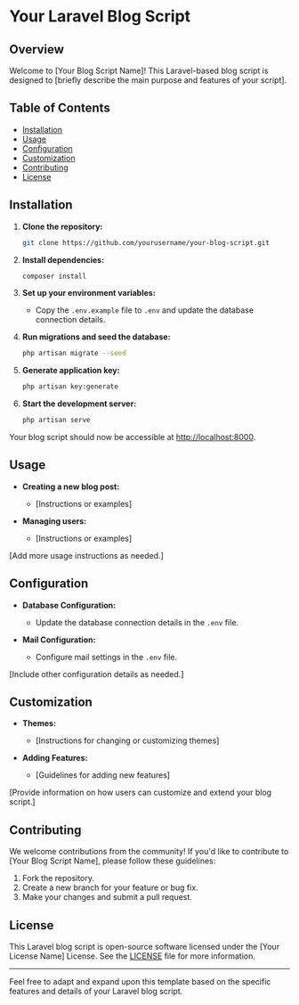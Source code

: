 # Your Laravel Blog Script

## Overview

Welcome to [Your Blog Script Name]! This Laravel-based blog script is designed to [briefly describe the main purpose and features of your script].

## Table of Contents

- [Installation](#installation)
- [Usage](#usage)
- [Configuration](#configuration)
- [Customization](#customization)
- [Contributing](#contributing)
- [License](#license)

## Installation

1. **Clone the repository:**

    ```bash
    git clone https://github.com/yourusername/your-blog-script.git
    ```

2. **Install dependencies:**

    ```bash
    composer install
    ```

3. **Set up your environment variables:**

    - Copy the `.env.example` file to `.env` and update the database connection details.

4. **Run migrations and seed the database:**

    ```bash
    php artisan migrate --seed
    ```

5. **Generate application key:**

    ```bash
    php artisan key:generate
    ```

6. **Start the development server:**

    ```bash
    php artisan serve
    ```

Your blog script should now be accessible at [http://localhost:8000](http://localhost:8000).

## Usage

- **Creating a new blog post:**
  - [Instructions or examples]

- **Managing users:**
  - [Instructions or examples]

[Add more usage instructions as needed.]

## Configuration

- **Database Configuration:**
  - Update the database connection details in the `.env` file.

- **Mail Configuration:**
  - Configure mail settings in the `.env` file.

[Include other configuration details as needed.]

## Customization

- **Themes:**
  - [Instructions for changing or customizing themes]

- **Adding Features:**
  - [Guidelines for adding new features]

[Provide information on how users can customize and extend your blog script.]

## Contributing

We welcome contributions from the community! If you'd like to contribute to [Your Blog Script Name], please follow these guidelines:

1. Fork the repository.
2. Create a new branch for your feature or bug fix.
3. Make your changes and submit a pull request.

## License

This Laravel blog script is open-source software licensed under the [Your License Name] License. See the [LICENSE](LICENSE) file for more information.

---

Feel free to adapt and expand upon this template based on the specific features and details of your Laravel blog script.

